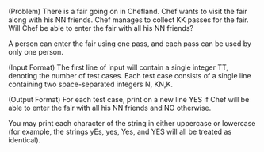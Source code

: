 (Problem)
There is a fair going on in Chefland. Chef wants to visit the fair along with his NN friends. Chef manages to collect KK passes for the fair. Will Chef be able to enter the fair with all his NN friends?

A person can enter the fair using one pass, and each pass can be used by only one person.

(Input Format)
The first line of input will contain a single integer TT, denoting the number of test cases.
Each test case consists of a single line containing two space-separated integers N, KN,K.

(Output Format)
For each test case, print on a new line YES if Chef will be able to enter the fair with all his NN friends and NO otherwise.

You may print each character of the string in either uppercase or lowercase (for example, the strings yEs, yes, Yes, and YES will all be treated as identical).

